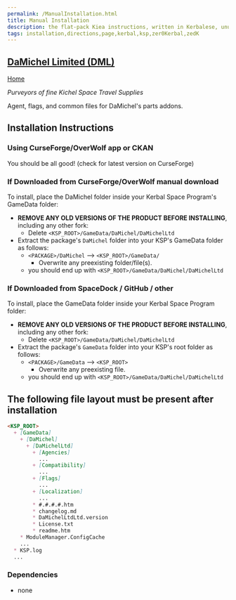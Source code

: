 ```yaml
---
permalink: /ManualInstallation.html
title: Manual Installation
description: the flat-pack Kiea instructions, written in Kerbalese, unusally present
tags: installation,directions,page,kerbal,ksp,zer0Kerbal,zedK
---
```


<!-- ManualInstallation.md v1.1.9.0
DaMichel Limited (DML)
created: 28 Mar 2023
updated: 13 Apr 2022

TEMPLATE: ManualInstallation.md v1.1.9.0
created: 01 Feb 2022
updated: 27 Mar 2023

based upon work by Lisias -->

## [DaMichel Limited (DML)][DML]

[Home](./index.md)


*Purveyors of fine Kichel Space Travel Supplies*

Agent, flags, and common files for DaMichel's parts addons.

## Installation Instructions

### Using CurseForge/OverWolf app or CKAN

You should be all good! (check for latest version on CurseForge)

### If Downloaded from CurseForge/OverWolf manual download

To install, place the DaMichel folder inside your Kerbal Space Program's GameData folder:

* **REMOVE ANY OLD VERSIONS OF THE PRODUCT BEFORE INSTALLING**, including any other fork:
  * Delete `<KSP_ROOT>/GameData/DaMichel/DaMichelLtd`
* Extract the package's `DaMichel` folder into your KSP's GameData folder as follows:
  * `<PACKAGE>/DaMichel` --> `<KSP_ROOT>/GameData/`
    * Overwrite any preexisting folder/file(s).
  * you should end up with `<KSP_ROOT>/GameData/DaMichel/DaMichelLtd`

### If Downloaded from SpaceDock / GitHub / other

To install, place the GameData folder inside your Kerbal Space Program folder:

* **REMOVE ANY OLD VERSIONS OF THE PRODUCT BEFORE INSTALLING**, including any other fork:
  * Delete `<KSP_ROOT>/GameData/DaMichel/DaMichelLtd`
* Extract the package's `GameData` folder into your KSP's root folder as follows:
  * `<PACKAGE>/GameData` --> `<KSP_ROOT>`
    * Overwrite any preexisting file.
  * you should end up with `<KSP_ROOT>/GameData/DaMichel/DaMichelLtd`

## The following file layout must be present after installation

```markdown
<KSP_ROOT>
  + [GameData]
    + [DaMichel]
      + [DaMichelLtd]
        + [Agencies]
          ...
        + [Compatibility]
          ...
        + [Flags]
          ...
        + [Localization]
          ...
        * #.#.#.#.htm
        * changelog.md
        * DaMichelLtdLtd.version
        * License.txt
        * readme.htm
    * ModuleManager.ConfigCache
    ...
  * KSP.log
  ...
```

### Dependencies

* none

[DML]: https://forum.kerbalspaceprogram.com/index.php?/topic/208107-*/ "DaMichel Limited (DML)"
